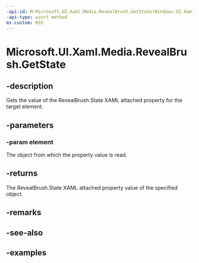 ```yaml
---
-api-id: M:Microsoft.UI.Xaml.Media.RevealBrush.GetState(Windows.UI.Xaml.UIElement)
-api-type: winrt method
ms.custom: RS5
---
```

<!-- Method syntax.
public RevealBrushState RevealBrush.GetState(UIElement element)
-->

# Microsoft.UI.Xaml.Media.RevealBrush.GetState


## -description

Gets the value of the RevealBrush.State XAML attached property for the target element.


## -parameters


### -param element

The object from which the property value is read.


## -returns

The RevealBrush.State XAML attached property value of the specified object.


## -remarks


## -see-also


## -examples


